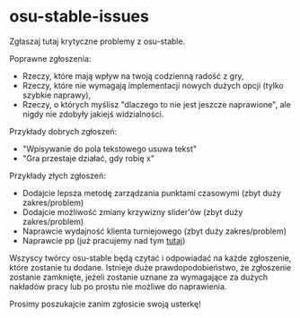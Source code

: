 # osu-stable-issues
Zgłaszaj tutaj krytyczne problemy z osu-stable.

Poprawne zgłoszenia:

- Rzeczy, które mają wpływ na twoją codzienną radość z gry,
- Rzeczy, które nie wymagają implementacji nowych dużych opcji (tylko szybkie naprawy), 
- Rzeczy, o których myślisz "dlaczego to nie jest jeszcze naprawione", ale nigdy nie zdobyły jakiejś widzialności.

Przykłady dobrych zgłoszeń:
- "Wpisywanie do pola tekstowego usuwa tekst"
- "Gra przestaje działać, gdy robię x"

Przykłady złych zgłoszeń:
- Dodajcie lepsza metodę zarządzania punktami czasowymi (zbyt duży zakres/problem)
- Dodajcie możliwość zmiany krzywizny slider'ów (zbyt duży zakres/problem)
- Naprawcie wydajność klienta turniejowego (zbyt duży zakres/problem)
- Naprawcie pp (już pracujemy nad tym [tutaj](https://github.com/ppy/osu-difficulty-calculator))

Wszyscy twórcy osu-stable będą czytać i odpowiadać na każde zgłoszenie, które zostanie tu dodane. Istnieje duże prawdopodobieństwo, że zgłoszenie zostanie zamknięte, jeżeli zostanie uznane za wymagające za dużych nakładów pracy lub po prostu nie możliwe do naprawienia.

Prosimy poszukajcie zanim zgłosicie swoją usterkę!
